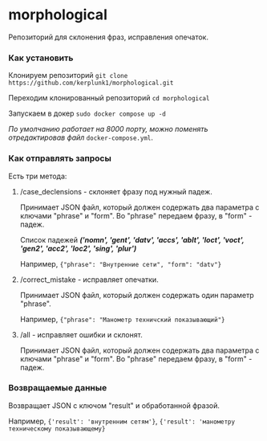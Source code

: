 # morphological
Репозиторий для склонения фраз, исправления опечаток.


### Как установить
Клонируем репозиторий
```git clone https://github.com/kerplunk1/morphological.git```

Переходим клонированный репозиторий
```cd morphological```

Запускаем в докер
```sudo docker compose up -d```

_По умолчанию работает на 8000 порту, можно поменять отредактировав файл_ ```docker-compose.yml```.


### Как отправлять запросы
Есть три метода:
1. /case_declensions - склоняет фразу под нужный падеж.
   
   Принимает JSON файл, который должен содержать два параметра с ключами "phrase" и "form".
   Во "phrase" передаем фразу, в "form" - падеж.

   Список падежей ***('nomn', 'gent', 'datv', 'accs', 'ablt', 'loct', 'voct', 'gen2', 'acc2', 'loc2', 'sing', 'plur')***

   Например, ```{"phrase": "Внутренние сети", "form": "datv"}```

2. /correct_mistake - исправляет опечатки.
   
   Принимает JSON файл, который должен содержать один параметр "phrase".

   Например, ```{"phrase": "Манометр техничский показывающий"}```

3. /all - исправляет ошибки и склонят.

   Принимает JSON файл, который должен содержать два параметра с ключами "phrase" и "form".
   Во "phrase" передаем фразу, в "form" - падеж.


### Возвращаемые данные
Возвращает JSON c ключом "result" и обработанной фразой.

Например, ```{'result': 'внутренним сетям'}```, ```{'result': 'манометру техническому показывающему}```
   
